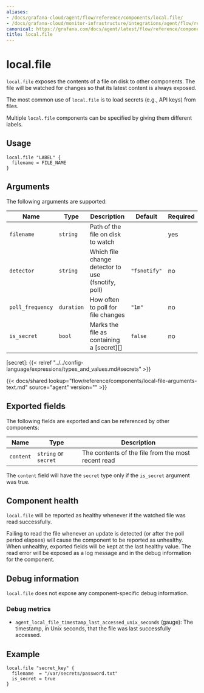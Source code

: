 ```yaml
---
aliases:
- /docs/grafana-cloud/agent/flow/reference/components/local.file/
- /docs/grafana-cloud/monitor-infrastructure/integrations/agent/flow/reference/components/local.file/
canonical: https://grafana.com/docs/agent/latest/flow/reference/components/local.file/
title: local.file
---
```


# local.file

`local.file` exposes the contents of a file on disk to other components. The
file will be watched for changes so that its latest content is always exposed.

The most common use of `local.file` is to load secrets (e.g., API keys) from
files.

Multiple `local.file` components can be specified by giving them different
labels.

## Usage

```river
local.file "LABEL" {
  filename = FILE_NAME
}
```

## Arguments

The following arguments are supported:

Name | Type | Description | Default | Required
---- | ---- | ----------- | ------- | --------
`filename` | `string` | Path of the file on disk to watch | | yes
`detector` | `string` | Which file change detector to use (fsnotify, poll) | `"fsnotify"` | no
`poll_frequency` | `duration` | How often to poll for file changes | `"1m"` | no
`is_secret` | `bool` | Marks the file as containing a [secret][] | `false` | no

[secret]: {{< relref "../../config-language/expressions/types_and_values.md#secrets" >}}

{{< docs/shared lookup="flow/reference/components/local-file-arguments-text.md" source="agent" version="<AGENT VERSION>" >}}

## Exported fields

The following fields are exported and can be referenced by other components:

Name | Type | Description
---- | ---- | -----------
`content` | `string` or `secret` | The contents of the file from the most recent read

The `content` field will have the `secret` type only if the `is_secret`
argument was true.

## Component health

`local.file` will be reported as healthy whenever if the watched file was read
successfully.

Failing to read the file whenever an update is detected (or after the poll
period elapses) will cause the component to be reported as unhealthy. When
unhealthy, exported fields will be kept at the last healthy value. The read
error will be exposed as a log message and in the debug information for the
component.

## Debug information

`local.file` does not expose any component-specific debug information.

### Debug metrics

* `agent_local_file_timestamp_last_accessed_unix_seconds` (gauge): The
  timestamp, in Unix seconds, that the file was last successfully accessed.

## Example

```river
local.file "secret_key" {
  filename  = "/var/secrets/password.txt"
  is_secret = true
}
```
